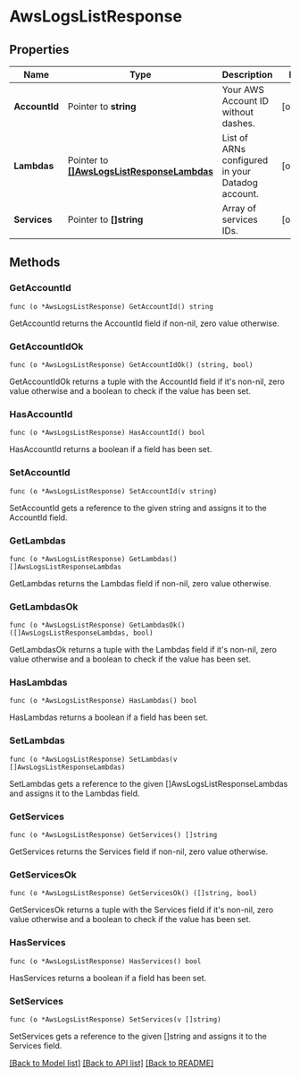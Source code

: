 # AwsLogsListResponse

## Properties

Name | Type | Description | Notes
------------ | ------------- | ------------- | -------------
**AccountId** | Pointer to **string** | Your AWS Account ID without dashes. | [optional] 
**Lambdas** | Pointer to [**[]AwsLogsListResponseLambdas**](AWSLogsListResponse_lambdas.md) | List of ARNs configured in your Datadog account. | [optional] 
**Services** | Pointer to **[]string** | Array of services IDs. | [optional] 

## Methods

### GetAccountId

`func (o *AwsLogsListResponse) GetAccountId() string`

GetAccountId returns the AccountId field if non-nil, zero value otherwise.

### GetAccountIdOk

`func (o *AwsLogsListResponse) GetAccountIdOk() (string, bool)`

GetAccountIdOk returns a tuple with the AccountId field if it's non-nil, zero value otherwise
and a boolean to check if the value has been set.

### HasAccountId

`func (o *AwsLogsListResponse) HasAccountId() bool`

HasAccountId returns a boolean if a field has been set.

### SetAccountId

`func (o *AwsLogsListResponse) SetAccountId(v string)`

SetAccountId gets a reference to the given string and assigns it to the AccountId field.

### GetLambdas

`func (o *AwsLogsListResponse) GetLambdas() []AwsLogsListResponseLambdas`

GetLambdas returns the Lambdas field if non-nil, zero value otherwise.

### GetLambdasOk

`func (o *AwsLogsListResponse) GetLambdasOk() ([]AwsLogsListResponseLambdas, bool)`

GetLambdasOk returns a tuple with the Lambdas field if it's non-nil, zero value otherwise
and a boolean to check if the value has been set.

### HasLambdas

`func (o *AwsLogsListResponse) HasLambdas() bool`

HasLambdas returns a boolean if a field has been set.

### SetLambdas

`func (o *AwsLogsListResponse) SetLambdas(v []AwsLogsListResponseLambdas)`

SetLambdas gets a reference to the given []AwsLogsListResponseLambdas and assigns it to the Lambdas field.

### GetServices

`func (o *AwsLogsListResponse) GetServices() []string`

GetServices returns the Services field if non-nil, zero value otherwise.

### GetServicesOk

`func (o *AwsLogsListResponse) GetServicesOk() ([]string, bool)`

GetServicesOk returns a tuple with the Services field if it's non-nil, zero value otherwise
and a boolean to check if the value has been set.

### HasServices

`func (o *AwsLogsListResponse) HasServices() bool`

HasServices returns a boolean if a field has been set.

### SetServices

`func (o *AwsLogsListResponse) SetServices(v []string)`

SetServices gets a reference to the given []string and assigns it to the Services field.


[[Back to Model list]](../README.md#documentation-for-models) [[Back to API list]](../README.md#documentation-for-api-endpoints) [[Back to README]](../README.md)


